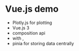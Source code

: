 # Vue.js demo 
* Plotly.js for plotting 
* Vue.js 3 
* composition api 
* with <setup script>, 
* pinia for storing data centrally

